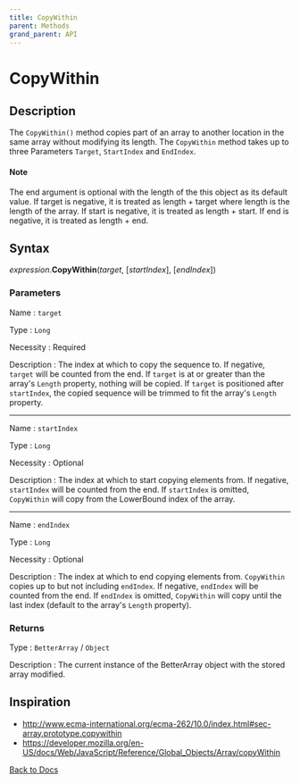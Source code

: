 ```yaml
---
title: CopyWithin
parent: Methods
grand_parent: API
---
```


# CopyWithin

## Description
The `CopyWithin()` method copies part of an array to another location in the same array without modifying its length. The `CopyWithin` method takes up to three Parameters `Target`, `StartIndex` and `EndIndex`.

#### Note
The end argument is optional with the length of the this object as its default value. If target is negative, it is treated as length + target where length is the length of the array. If start is negative, it is treated as length + start. If end is negative, it is treated as length + end.


## Syntax

*expression*.**CopyWithin**(*target*, [*startIndex*], [*endIndex*])

### Parameters

Name 
: `target`

Type
: `Long`

Necessity
: Required

Description
: The index at which to copy the sequence to. If negative, `target` will be counted from the end. If `target` is at or greater than the array's `Length` property, nothing will be copied. If `target` is positioned after `startIndex`, the copied sequence will be trimmed to fit the array's `Length` property.

---

Name
: `startIndex`

Type
: `Long`

Necessity
: Optional

Description
: The index at which to start copying elements from. If negative, `startIndex` will be counted from the end. If `startIndex` is omitted, `CopyWithin` will copy from the LowerBound index of the array. 

---

Name
: `endIndex`

Type
: `Long`

Necessity
: Optional

Description
: The index at which to end copying elements from. `CopyWithin` copies up to but not including `endIndex`. If negative, `endIndex` will be counted from the end.
If `endIndex` is omitted, `CopyWithin` will copy until the last index (default to the array's `Length` property).

### Returns

Type
: `BetterArray` / `Object`

Description
: The current instance of the BetterArray object with the stored array modified. 


## Inspiration
* <http://www.ecma-international.org/ecma-262/10.0/index.html#sec-array.prototype.copywithin>
* <https://developer.mozilla.org/en-US/docs/Web/JavaScript/Reference/Global_Objects/Array/copyWithin>


[Back to Docs](https://senipah.github.io/VBA-Better-Array/)